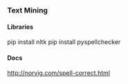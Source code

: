 ### Text Mining 


#### Libraries

pip install nltk
pip install pyspellchecker


#### Docs

http://norvig.com/spell-correct.html